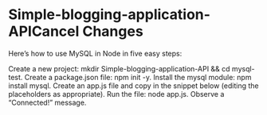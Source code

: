 # Simple-blogging-application-APICancel Changes

Here’s how to use MySQL in Node in five easy steps:

Create a new project: mkdir Simple-blogging-application-API && cd mysql-test.
Create a package.json file: npm init -y.
Install the mysql module: npm install mysql.
Create an app.js file and copy in the snippet below (editing the placeholders as appropriate).
Run the file: node app.js. Observe a “Connected!” message.
